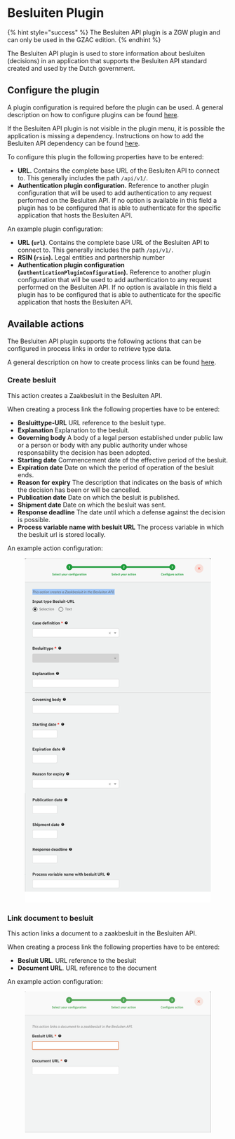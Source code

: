 # Besluiten Plugin

{% hint style="success" %}
The Besluiten API plugin is a ZGW plugin and can only be used in the GZAC edition.
{% endhint %}

The Besluiten API plugin is used to store information about besluiten (decisions) in an application that supports the Besluiten API standard created and used by the Dutch government.

## Configure the plugin

A plugin configuration is required before the plugin can be used. A general description on how to configure plugins can be found [here](./#configuring-plugins).

If the Besluiten API plugin is not visible in the plugin menu, it is possible the application is missing a dependency. Instructions on how to add the Besluiten API dependency can be found [here](../../fundamentals/getting-started/modules/zgw/besluiten-api.md).

To configure this plugin the following properties have to be entered:

* **URL.** Contains the complete base URL of the Besluiten API to connect to. This generally includes the path `/api/v1/`.
* **Authentication plugin configuration.** Reference to another plugin configuration that will be used to add authentication to any request performed on the Besluiten API. If no option is available in this field a plugin has to be configured that is able to authenticate for the specific application that hosts the Besluiten API.

An example plugin configuration:&#x20;

* **URL (`url`)**. Contains the complete base URL of the Besluiten API to connect to. This generally includes the path `/api/v1/`.
* **RSIN (`rsin`).** Legal entities and partnership number
* **Authentication plugin configuration (`authenticationPluginConfiguration`).** Reference to another plugin configuration that will be used to add authentication to any request performed on the Besluiten API. If no option is available in this field a plugin has to be configured that is able to authenticate for the specific application that hosts the Besluiten API.

## Available actions

The Besluiten API plugin supports the following actions that can be configured in process links in order to retrieve type data.

A general description on how to create process links can be found [here](../process/process-link.md#creating-a-plugin-process-link).

### Create besluit

This action creates a Zaakbesluit in the Besluiten API.

When creating a process link the following properties have to be entered:

* **Besluittype-URL** URL reference to the besluit type.
* **Explanation** Explanation to the besluit.
* **Governing body** A body of a legal person established under public law or a person or body with any public authority under whose responsability the decision has been adopted.
* **Starting date** Commencement date of the effective period of the besluit.
* **Expiration date** Date on which the period of operation of the besluit ends.
* **Reason for expiry** The description that indicates on the basis of which the decision has been or will be cancelled.
* **Publication date** Date on which the besluit is published.
* **Shipment date** Date on which the besluit was sent.
* **Response deadline** The date until which a defense against the decision is possible.
* **Process variable name with besluit URL** The process variable in which the besluit url is stored locally.

An example action configuration:&#x20;

<figure><img src="../../.gitbook/assets/create-besluit.png" alt=""><figcaption></figcaption></figure>

### Link document to besluit

This action links a document to a zaakbesluit in the Besluiten API.

When creating a process link the following properties have to be entered:

* **Besluit URL**. URL reference to the besluit
* **Document URL**. URL reference to the document

An example action configuration:&#x20;

<figure><img src="../../.gitbook/assets/link-document-to-besluit.png" alt=""><figcaption></figcaption></figure>
